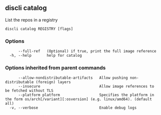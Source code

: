 ## discli catalog

List the repos in a registry

```
discli catalog REGISTRY [flags]
```

### Options

```
      --full-ref   (Optional) if true, print the full image reference
  -h, --help       help for catalog
```

### Options inherited from parent commands

```
      --allow-nondistributable-artifacts   Allow pushing non-distributable (foreign) layers
      --insecure                           Allow image references to be fetched without TLS
      --platform platform                  Specifies the platform in the form os/arch[/variant][:osversion] (e.g. linux/amd64). (default all)
  -v, --verbose                            Enable debug logs
```

